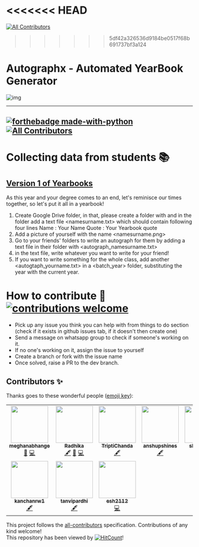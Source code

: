 <<<<<<< HEAD
=======

<!-- ALL-CONTRIBUTORS-BADGE:START - Do not remove or modify this section -->
[![All Contributors](https://img.shields.io/badge/all_contributors-10-orange.svg?style=flat-square)](#contributors-)
<!-- ALL-CONTRIBUTORS-BADGE:END -->

>>>>>>> 5df42a326536d9184be0517f68b691737bf3a124
# Autographx - Automated YearBook Generator

![img](https://i.ibb.co/1JW1s9H/autographx-2.png)

---
[![forthebadge made-with-python](http://ForTheBadge.com/images/badges/made-with-python.svg)](https://www.python.org/)  
[![All Contributors](https://img.shields.io/badge/all_contributors-9-orange.svg?style=flat-square)](#contributors-)
---
# Collecting data from students 📚

## [Version 1 of Yearbooks](https://drive.google.com/drive/folders/1CRlQynZkcwm0FIGP911KRLKz4HxuCQ-G?usp=sharing)

As this year and your degree comes to an end, let's reminisce our times together, so let's put it all in a yearbook!

1. Create Google Drive folder, in that, please create a folder with  <namesurname> and in the folder add a text file <namesurname.txt> which should contain following four lines
Name : Your Name
Quote : Your Yearbook quote
2. Add a picture of yourself with the name <namesurname.png>
3. Go to your friends' folders to write an autograph for them by adding a text file in their folder with <autograph_namesurname.txt>
4. in the text file, write whatever you want to write for your friend! 
5. If you want to write something for the whole class, add another <autogtaph_yourname.txt> in a <batch_year> folder, substituting the year with the current year. 

# How to contribute 🤝 [![contributions welcome](https://img.shields.io/badge/contributions-welcome-brightgreen.svg?style=flat)](https://github.com/dwyl/esta/issues)
- Pick up any issue you think you can help with from things to do section (check if it exists in github issues tab, if it doesn't then create one)
- Send a message on whatsapp group to check if someone's working on it. 
- If no one's working on it, assign the issue to yourself
- Create a branch or fork with the issue name
- Once solved, raise a PR to the dev branch. 


## Contributors ✨ 

Thanks goes to these wonderful people ([emoji key](https://allcontributors.org/docs/en/emoji-key)):

<!-- ALL-CONTRIBUTORS-LIST:START - Do not remove or modify this section -->
<!-- prettier-ignore-start -->
<!-- markdownlint-disable -->
<table>
  <tr>
    <td align="center"><a href="https://github.com/meghanabhange"><img src="https://avatars1.githubusercontent.com/u/34004739?v=4" width="100px;" alt=""/><br /><sub><b>meghanabhange</b></sub></a><br /><a href="#ideas-meghanabhange" title="Ideas, Planning, & Feedback">🤔</a> <a href="https://github.com/meghanabhange/autographx/commits?author=meghanabhange" title="Code">💻</a></td>
    <td align="center"><a href="https://github.com/radhikasethi2011"><img src="https://avatars1.githubusercontent.com/u/44310177?v=4" width="100px;" alt=""/><br /><sub><b>Radhika</b></sub></a><br /><a href="#content-radhikasethi2011" title="Content">🖋</a> <a href="https://github.com/meghanabhange/autographx/commits?author=radhikasethi2011" title="Documentation">📖</a> <a href="https://github.com/meghanabhange/autographx/commits?author=radhikasethi2011" title="Code">💻</a></td>
    <td align="center"><a href="https://github.com/TriptiChanda"><img src="https://avatars2.githubusercontent.com/u/29086785?v=4" width="100px;" alt=""/><br /><sub><b>TriptiChanda</b></sub></a><br /><a href="#content-TriptiChanda" title="Content">🖋</a></td>
    <td align="center"><a href="https://github.com/anshupshines"><img src="https://avatars1.githubusercontent.com/u/31989646?v=4" width="100px;" alt=""/><br /><sub><b>anshupshines</b></sub></a><br /><a href="#content-anshupshines" title="Content">🖋</a></td>
    <td align="center"><a href="https://github.com/shriya1726"><img src="https://avatars3.githubusercontent.com/u/34515028?v=4" width="100px;" alt=""/><br /><sub><b>shriya1726</b></sub></a><br /><a href="#content-shriya1726" title="Content">🖋</a></td>
    <td align="center"><a href="https://github.com/Alankriti3107"><img src="https://avatars3.githubusercontent.com/u/66322193?v=4" width="100px;" alt=""/><br /><sub><b>Alankriti3107</b></sub></a><br /><a href="#content-Alankriti3107" title="Content">🖋</a></td>
    <td align="center"><a href="https://github.com/Kajal-Makhija"><img src="https://avatars1.githubusercontent.com/u/66322882?v=4" width="100px;" alt=""/><br /><sub><b>Kajal-Makhija</b></sub></a><br /><a href="https://github.com/meghanabhange/autographx/commits?author=Kajal-Makhija" title="Documentation">📖</a></td>
  </tr>
  <tr>
    <td align="center"><a href="https://github.com/kanchanrw1"><img src="https://avatars2.githubusercontent.com/u/66323055?v=4" width="100px;" alt=""/><br /><sub><b>kanchanrw1</b></sub></a><br /><a href="#content-kanchanrw1" title="Content">🖋</a></td>
    <td align="center"><a href="https://github.com/tanvipardhi"><img src="https://avatars3.githubusercontent.com/u/65395623?v=4" width="100px;" alt=""/><br /><sub><b>tanvipardhi</b></sub></a><br /><a href="#content-tanvipardhi" title="Content">🖋</a></td>
    <td align="center"><a href="https://github.com/esh2112"><img src="https://avatars1.githubusercontent.com/u/63820916?v=4" width="100px;" alt=""/><br /><sub><b>esh2112</b></sub></a><br /><a href="https://github.com/meghanabhange/autographx/commits?author=esh2112" title="Code">💻</a></td>
  </tr>
</table>

<!-- markdownlint-enable -->
<!-- prettier-ignore-end -->
<!-- ALL-CONTRIBUTORS-LIST:END -->

This project follows the [all-contributors](https://github.com/all-contributors/all-contributors) specification. Contributions of any kind welcome!
</br>
This repository has been viewed by [![HitCount](http://hits.dwyl.com/meghanabhange/autographx.svg)](http://hits.dwyl.com/meghanabhange/autographx)!

